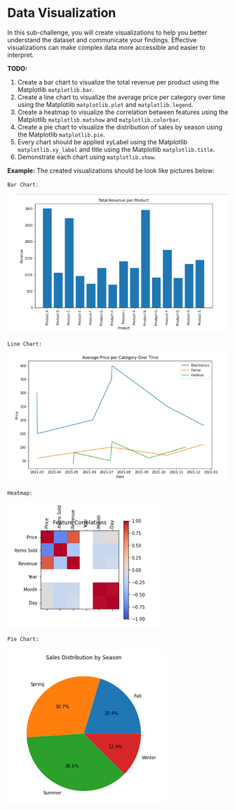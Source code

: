 # Data Visualization
In this sub-challenge, you will create visualizations to help you better understand the dataset and communicate your findings. Effective visualizations can make complex data more accessible and easier to interpret.

**TODO:**
1. Create a bar chart to visualize the total revenue per product using the Matplotlib `matplotlib.bar`.
2. Create a line chart to visualize the average price per category over time using the Matplotlib `matplotlib.plot` and `matplotlib.legend`.
3. Create a heatmap to visualize the correlation between features using the Matplotlib `matplotlib.matshow` and `matplotlib.colorbar`.
4. Create a pie chart to visualize the distribution of sales by season using the Matplotlib `matplotlib.pie`.
5. Every chart should be applied xyLabel using the Matplotlib `matplotlib.xy_label` and title using the Matplotlib `matplotlib.title`.
6. Demonstrate each chart using `matplotlib.show`.

**Example:**
The created visualizations should be look like pictures below:

`Bar Chart:`

![example_image_Data_Visualization_Revenue](assets/data_visualization_bar.png)

`Line Chart:`

![example_image_Data_Visualization_price](assets/data_visualization_line.png)

`Heatmap:`

![example_image_Data_Visualization_feature](assets/data_visualization_heatmap.png)

`Pie Chart:`

![example_image_Data_Visualization_season](assets/data_visualization_pie.png)
